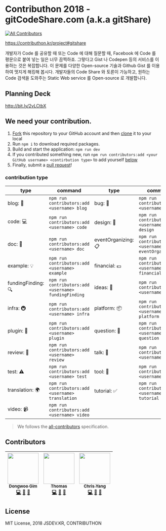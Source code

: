 # Contributhon 2018 - gitCodeShare.com (a.k.a gitShare)

[![All Contributors](https://img.shields.io/badge/all_contributors-3-orange.svg?style=flat-square)](#contributors)

https://contributhon.kr/project#gitshare

개발자가 Code 를 공유할 때 또는 Code 에 대해 질문할 때, Facebook 에 Code 를 평문으로 붙여 넣는 일은 너무 끔찍하죠. 그렇다고 Gist 나 Codepen 등의 서비스를 이용하는 것은 복잡합니다. 이 문제를 다양한 Open-source 기술과 Github Gist 를 이용하여 멋지게 해킹해 봅시다. 개발자들의 Code Share 와 토론이 가능하고, 원하는 Code 검색을 도와주는 Static Web service 를 Open-source 로 개발합니다.

## Planning Deck

http://bit.ly/2vLCtbX

## We need your contribution.

1. [Fork](https://help.github.com/articles/fork-a-repo/) this repository to your GitHub account and then [clone](https://help.github.com/articles/cloning-a-repository/) it to your local
2. Run `npm i` to download required packages.
3. Build and start the application: `npm run dev`
4. If you contributed something new, run `npm run contributors:add <your GitHub username> <contirbution type>` to add yourself [below](#contributors)
5. Finally, submit a [pull request](https://help.github.com/articles/creating-a-pull-request-from-a-fork/)!

### contribution type

| type               | command                                              | type                | command                                               |
| ------------------ | ---------------------------------------------------- | ------------------- | ----------------------------------------------------- |
| blog: 📝           | `npm run contributors:add <username> blog`           | bug: 🐛             | `npm run contributors:add <username> bug`             |
| code: 💻           | `npm run contributors:add <username> code`           | design: 🎨          | `npm run contributors:add <username> design`          |
| doc: 📖            | `npm run contributors:add <username> doc`            | eventOrganizing: 📋 | `npm run contributors:add <username> eventOrganizing` |
| example: 💡        | `npm run contributors:add <username> example`        | financial: 💵       | `npm run contributors:add <username> financial`       |
| fundingFinding: 🔍 | `npm run contributors:add <username> fundingFinding` | ideas: 🤔           | `npm run contributors:add <username> ideas`           |
| infra: 🚇          | `npm run contributors:add <username> infra`          | platform: 📦        | `npm run contributors:add <username> platform`        |
| plugin: 🔌         | `npm run contributors:add <username> plugin`         | question: 💬        | `npm run contributors:add <username> question`        |
| review: 👀         | `npm run contributors:add <username> review`         | talk: 📢            | `npm run contributors:add <username> talk`            |
| test: ⚠️           | `npm run contributors:add <username> test`           | tool: 🔧            | `npm run contributors:add <username> tool`            |
| translation: 🌍    | `npm run contributors:add <username> translation`    | tutorial: ✅        | `npm run contributors:add <username> tutorial`        |
| video: 📹          | `npm run contributors:add <username> video`          |                     |                                                       |

> We follows the [all-contributors](https://github.com/kentcdodds/all-contributors) specification.

## Contributors

<!-- prettier-ignore-start -->
<!-- ALL-CONTRIBUTORS-LIST:START - Do not remove or modify this section -->
<!-- prettier-ignore -->
| [<img src="https://avatars0.githubusercontent.com/u/7310854?v=4" width="100px;"/><br /><sub><b>Dongwoo Gim</b></sub>](https://github.com/gimdongwoo)<br />[💻](https://github.com/jsdev.kr/gitcodeshare.com/commits?author=gimdongwoo "Code") [🔧](#tool-gimdongwoo "Tools") [🤔](#ideas-gimdongwoo "Ideas, Planning, & Feedback") | [<img src="https://avatars0.githubusercontent.com/u/5884902?v=4" width="100px;"/><br /><sub><b>Thomas</b></sub>](https://github.com/thomasJang)<br />[💻](https://github.com/jsdev.kr/gitcodeshare.com/commits?author=thomasJang "Code") [📖](https://github.com/jsdev.kr/gitcodeshare.com/commits?author=thomasJang "Documentation") [🤔](#ideas-thomasJang "Ideas, Planning, & Feedback") | [<img src="https://avatars2.githubusercontent.com/u/18487241?v=4" width="100px;"/><br /><sub><b>Chris Yang</b></sub>](http://cphoto.github.io)<br />[💻](https://github.com/jsdev.kr/gitcodeshare.com/commits?author=ysm0622 "Code") [👀](#review-ysm0622 "Reviewed Pull Requests") [🤔](#ideas-ysm0622 "Ideas, Planning, & Feedback") |
| :---: | :---: | :---: |
<!-- ALL-CONTRIBUTORS-LIST:END -->
<!-- prettier-ignore-end -->

## License

MIT License, 2018 JSDEV.KR, CONTRIBUTHON
